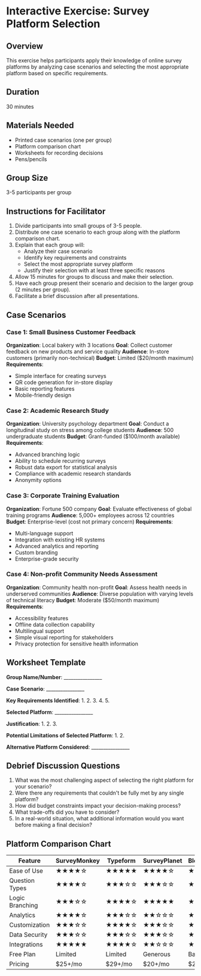 # Interactive Exercise: Survey Platform Selection

## Overview
This exercise helps participants apply their knowledge of online survey platforms by analyzing case scenarios and selecting the most appropriate platform based on specific requirements.

## Duration
30 minutes

## Materials Needed
- Printed case scenarios (one per group)
- Platform comparison chart
- Worksheets for recording decisions
- Pens/pencils

## Group Size
3-5 participants per group

## Instructions for Facilitator

1. Divide participants into small groups of 3-5 people.
2. Distribute one case scenario to each group along with the platform comparison chart.
3. Explain that each group will:
   - Analyze their case scenario
   - Identify key requirements and constraints
   - Select the most appropriate survey platform
   - Justify their selection with at least three specific reasons
4. Allow 15 minutes for groups to discuss and make their selection.
5. Have each group present their scenario and decision to the larger group (2 minutes per group).
6. Facilitate a brief discussion after all presentations.

## Case Scenarios

### Case 1: Small Business Customer Feedback
**Organization**: Local bakery with 3 locations
**Goal**: Collect customer feedback on new products and service quality
**Audience**: In-store customers (primarily non-technical)
**Budget**: Limited ($20/month maximum)
**Requirements**:
- Simple interface for creating surveys
- QR code generation for in-store display
- Basic reporting features
- Mobile-friendly design

### Case 2: Academic Research Study
**Organization**: University psychology department
**Goal**: Conduct a longitudinal study on stress among college students
**Audience**: 500 undergraduate students
**Budget**: Grant-funded ($100/month available)
**Requirements**:
- Advanced branching logic
- Ability to schedule recurring surveys
- Robust data export for statistical analysis
- Compliance with academic research standards
- Anonymity options

### Case 3: Corporate Training Evaluation
**Organization**: Fortune 500 company
**Goal**: Evaluate effectiveness of global training programs
**Audience**: 5,000+ employees across 12 countries
**Budget**: Enterprise-level (cost not primary concern)
**Requirements**:
- Multi-language support
- Integration with existing HR systems
- Advanced analytics and reporting
- Custom branding
- Enterprise-grade security

### Case 4: Non-profit Community Needs Assessment
**Organization**: Community health non-profit
**Goal**: Assess health needs in underserved communities
**Audience**: Diverse population with varying levels of technical literacy
**Budget**: Moderate ($50/month maximum)
**Requirements**:
- Accessibility features
- Offline data collection capability
- Multilingual support
- Simple visual reporting for stakeholders
- Privacy protection for sensitive health information

## Worksheet Template

**Group Name/Number**: ________________

**Case Scenario**: ________________

**Key Requirements Identified**:
1. 
2. 
3. 
4. 
5. 

**Selected Platform**: ________________

**Justification**:
1. 
2. 
3. 

**Potential Limitations of Selected Platform**:
1. 
2. 

**Alternative Platform Considered**: ________________

## Debrief Discussion Questions

1. What was the most challenging aspect of selecting the right platform for your scenario?
2. Were there any requirements that couldn't be fully met by any single platform?
3. How did budget constraints impact your decision-making process?
4. What trade-offs did you have to consider?
5. In a real-world situation, what additional information would you want before making a final decision?

## Platform Comparison Chart

| Feature | SurveyMonkey | Typeform | SurveyPlanet | BlockSurvey | QuestionPro | Others |
|---------|--------------|----------|--------------|-------------|-------------|--------|
| Ease of Use | ★★★★☆ | ★★★★★ | ★★★★☆ | ★★★☆☆ | ★★★☆☆ | Varies |
| Question Types | ★★★★☆ | ★★★☆☆ | ★★★☆☆ | ★★★☆☆ | ★★★★★ | Varies |
| Logic Branching | ★★★☆☆ | ★★★★☆ | ★★★★★ | ★★★☆☆ | ★★★★☆ | Varies |
| Analytics | ★★★★☆ | ★★★☆☆ | ★★☆☆☆ | ★★☆☆☆ | ★★★★★ | Varies |
| Customization | ★★★☆☆ | ★★★★☆ | ★★★☆☆ | ★★☆☆☆ | ★★★★☆ | Varies |
| Data Security | ★★★☆☆ | ★★★☆☆ | ★★★☆☆ | ★★★★★ | ★★★★☆ | Varies |
| Integrations | ★★★★★ | ★★★★☆ | ★★☆☆☆ | ★★☆☆☆ | ★★★★☆ | Varies |
| Free Plan | Limited | Limited | Generous | Basic | Limited | Varies |
| Pricing | $25+/mo | $29+/mo | $20+/mo | $29+/mo | $83+/mo | Varies |
